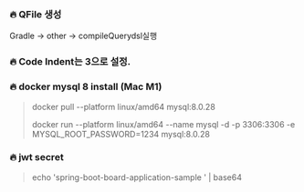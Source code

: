 
### 🔥 QFile 생성 
Gradle -> other -> compileQuerydsl실행 

### 🔥 Code Indent는 3으로 설정.

### 🔥 docker mysql 8 install (Mac M1)
> 
> docker pull --platform linux/amd64 mysql:8.0.28 
> 
> docker run --platform linux/amd64 --name mysql -d -p 3306:3306 -e MYSQL_ROOT_PASSWORD=1234 mysql:8.0.28


### 🔥 jwt secret

> echo 'spring-boot-board-application-sample ' | base64

